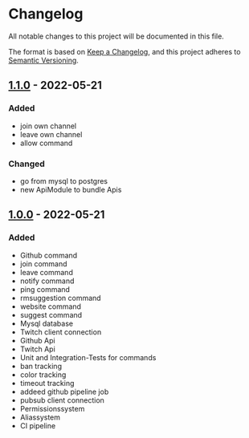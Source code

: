 # Changelog

All notable changes to this project will be documented in this file.

The format is based on [Keep a Changelog](https://keepachangelog.com/en/1.0.0/),
and this project adheres to [Semantic Versioning](https://semver.org/spec/v2.0.0.html).

## [1.1.0](https://github.com/helltf/helltfbot-v2/releases/tag/v1.0.0) - 2022-05-21

### Added

- join own channel 
- leave own channel
- allow command

### Changed

- go from mysql to postgres
- new ApiModule to bundle Apis

## [1.0.0](https://github.com/helltf/helltfbot-v2/releases/tag/v1.0.0) - 2022-05-21

### Added

- Github command
- join command
- leave command
- notify command
- ping command
- rmsuggestion command
- website command
- suggest command
- Mysql database
- Twitch client connection
- Github Api
- Twitch Api
- Unit and Integration-Tests for commands
- ban tracking 
- color tracking 
- timeout tracking 
- addeed github pipeline job
- pubsub client connection
- Permissionssystem
- Aliassystem
- CI pipeline